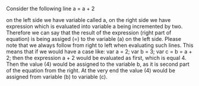 Consider the following line
a = a + 2

on the left side we have variable called a, on the right side we have expression which is evaluated into variable a being incremented by two. Therefore we can say that the result of the expression (right part of equation) is being assiged (=) to the variable (a) on the left side. Please note that we always follow from right to left when evaluating such lines. This means that if we would have a case like:
var a = 2;
var b = 3;
var c = b = a + 2;
then the expression a + 2 would be evaluated as first, which is equal 4. Then the value (4) would be assigned to the variable b, as it is second part of the equation from the right. At the very end the value (4) would be assigned from variable (b) to variable (c).